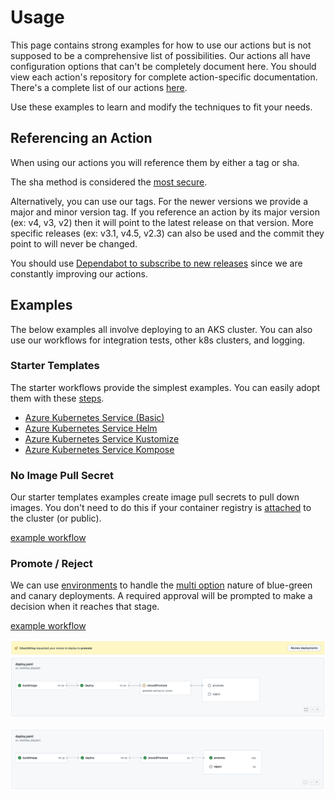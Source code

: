 # Usage

This page contains strong examples for how to use our actions but is not supposed to be a comprehensive list of possibilities. Our actions all have configuration options that can't be completely document here. You should view each action's repository for complete action-specific documentation. There's a complete list of our actions [here](../README.md#actions).

Use these examples to learn and modify the techniques to fit your needs.

## Referencing an Action

When using our actions you will reference them by either a tag or sha.

The sha method is considered the [most secure](https://docs.github.com/en/actions/security-guides/security-hardening-for-github-actions#using-third-party-actions).

Alternatively, you can use our tags. For the newer versions we provide a major and minor version tag. If you reference an action by its major version (ex: v4, v3, v2) then it will point to the latest release on that version. More specific releases (ex: v3.1, v4.5, v2.3) can also be used and the commit they point to will never be changed.

You should use [Dependabot to subscribe to new releases](https://docs.github.com/en/code-security/dependabot/working-with-dependabot/keeping-your-actions-up-to-date-with-dependabot) since we are constantly improving our actions.

## Examples

The below examples all involve deploying to an AKS cluster. You can also use our workflows for integration tests, other k8s clusters, and logging.

### Starter Templates

The starter workflows provide the simplest examples. You can easily adopt them with these [steps](https://docs.github.com/en/actions/using-workflows/using-starter-workflows#using-starter-workflows).

- [Azure Kubernetes Service (Basic)](https://github.com/actions/starter-workflows/blob/main/deployments/azure-kubernetes-service.yml)
- [Azure Kubernetes Service Helm](https://github.com/actions/starter-workflows/blob/main/deployments/azure-kubernetes-service-helm.yml)
- [Azure Kubernetes Service Kustomize](https://github.com/actions/starter-workflows/blob/main/deployments/azure-kubernetes-service-kustomize.yml)
- [Azure Kubernetes Service Kompose](https://github.com/actions/starter-workflows/blob/main/deployments/azure-kubernetes-service-kompose.yml)

### No Image Pull Secret

Our starter templates examples create image pull secrets to pull down images. You don't need to do this if your container registry is [attached](https://docs.microsoft.com/en-us/azure/aks/cluster-container-registry-integration) to the cluster (or public).

[example workflow](../examples/noimagepull.yaml)

### Promote / Reject

We can use [environments](https://docs.github.com/en/actions/deployment/targeting-different-environments/using-environments-for-deployment) to handle the [multi option](https://docs.github.com/en/actions/managing-workflow-runs/reviewing-deployments) nature of blue-green and canary deployments. A required approval will be prompted to make a decision when it reaches that stage.

[example workflow](../examples/promotereject.yaml)

![request approval](../examples/promotereject1.png)

![promtoe scenario](../examples/promotereject2.png)
